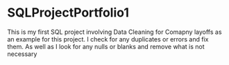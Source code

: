 # SQLProjectPortfolio1
This is my first SQL project involving Data Cleaning for Comapny layoffs as an example for this project.
I check for any duplicates or errors and fix them.
As well as I look for any nulls or blanks and remove what is not necessary
